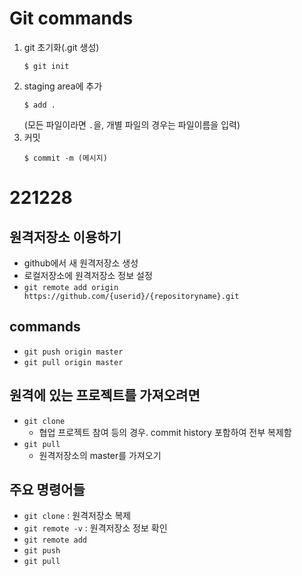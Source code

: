 # Git commands

1. git 초기화(.git 생성)
    ```
    $ git init
    ```
2. staging area에 추가
    ```
    $ add .
    ```
    (모든 파일이라면 `.`을, 개별 파일의 경우는 파일이름을 입력)
3. 커밋
    ```
    $ commit -m (메시지)
    ```

# 221228
## 원격저장소 이용하기
- github에서 새 원격저장소 생성
- 로컬저장소에 원격저장소 정보 설정
- `git remote add origin https://github.com/{userid}/{repositoryname}.git`

## commands
* `git push origin master`
* `git pull origin master`

## 원격에 있는 프로젝트를 가져오려면
* `git clone`
    - 협업 프로젝트 참여 등의 경우. commit history 포함하여 전부 복제함
* `git pull`
    - 원격저장소의 master를 가져오기
## 주요 명령어들
* `git clone` <url> : 원격저장소 복제
* `git remote -v` : 원격저장소 정보 확인
* `git remote add` <remote repository name> <url>
* `git push` <remote repository name> <branch>
* `git pull` <remote repository name> <branch>